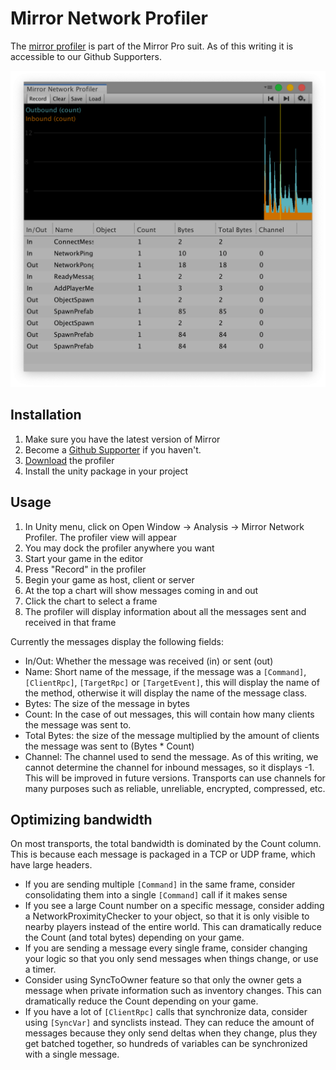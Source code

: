 # Mirror Network Profiler

The [mirror profiler](https://mirror-networking.com/download/mirror-profiler/) is part of the Mirror Pro suit.
As of this writing it is accessible to our Github Supporters.

![Network Profiler](Profiler.png)

## Installation

1. Make sure you have the latest version of Mirror
2. Become a [Github Supporter](https://github.com/sponsors/vis2k) if you haven't.
3. [Download](https://mirror-networking.com/download/mirror-profiler/) the profiler
4. Install the unity package in your project


## Usage
1. In Unity menu,  click on Open Window -> Analysis -> Mirror Network Profiler.  The profiler view will appear
2. You may dock the profiler anywhere you want
3. Start your game in the editor
4. Press "Record" in the profiler
5. Begin your game as host, client or server
6. At the top a chart will show messages coming in and out   
7. Click the chart to select a frame
8. The profiler will display information about all the messages sent and received in that frame

Currently the messages display the following fields:

* In/Out: Whether the message was received (in) or sent (out)
* Name: Short name of the message,  if the message was a `[Command]`, `[ClientRpc]`, `[TargetRpc]` or `[TargetEvent]`,  this will display the name of the method,  otherwise it will display the name of the message class.
* Bytes: The size of the message in bytes
* Count: In the case of out messages,  this will contain how many clients the message was sent to.
* Total Bytes:  the size of the message multiplied by the amount of clients the message was sent to (Bytes * Count)
* Channel: The channel used to send the message.  As of this writing,  we cannot determine the channel for inbound messages, so it displays -1.  This will be improved in future versions. Transports can use channels for many purposes such as reliable, unreliable, encrypted, compressed, etc.

## Optimizing bandwidth

On most transports, the total bandwidth is dominated by the Count column.  This is because each message is packaged in a TCP or UDP frame,  which have large headers. 

* If you are sending multiple `[Command]` in the same frame,  consider consolidating them into a single `[Command]` call if it makes sense
* If you see a large Count number on a specific message,  consider adding a NetworkProximityChecker to your object,  so that it is only visible to nearby players instead of the entire world. This can dramatically reduce the Count (and total bytes) depending on your game.
* If you are sending a message every single frame,  consider changing your logic so that you only send messages when things change,  or use a timer.
* Consider using SyncToOwner feature so that only the owner gets a message when private information such as inventory changes. This can dramatically reduce the Count depending on your game.
* If you have a lot of `[ClientRpc]` calls that synchronize data,  consider using `[SyncVar]` and synclists instead.  They can reduce the amount of messages because they only send deltas when they change,  plus they get batched together, so hundreds of variables can be synchronized with a single message.
